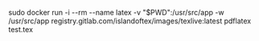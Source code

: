 sudo docker run -i --rm --name latex -v "$PWD":/usr/src/app -w /usr/src/app registry.gitlab.com/islandoftex/images/texlive:latest pdflatex test.tex
